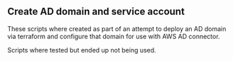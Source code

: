 ## Create AD domain and service account
These scripts where created as part of an attempt to deploy an AD domain via terraform and configure that domain for use with AWS AD connector.

Scripts where tested but ended up not being used.